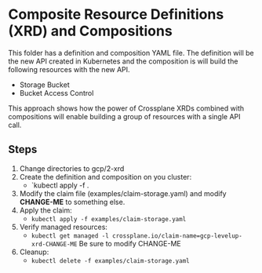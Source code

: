 # Composite Resource Definitions (XRD) and Compositions

This folder has a definition and composition YAML file. The definition will be the new API created in Kubernetes
and the composition is will build the following resources with the new API.

* Storage Bucket
* Bucket Access Control

This approach shows how the power of Crossplane XRDs combined with compositions will enable building a group of resources
with a single API call.

## Steps
1. Change directories to gcp/2-xrd
2. Create the definition and composition on you cluster: 
   * `kubectl apply -f .
3. Modify the claim file (examples/claim-storage.yaml) and modify **CHANGE-ME** to something else.
4. Apply the claim:
   * `kubectl apply -f examples/claim-storage.yaml`
5. Verify managed resources: 
   * `kubectl get managed -l crossplane.io/claim-name=gcp-levelup-xrd-CHANGE-ME` Be sure to modify CHANGE-ME
6. Cleanup:
   * `kubectl delete -f examples/claim-storage.yaml`
